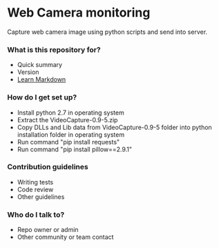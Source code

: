 # Web Camera monitoring  #

Capture web camera image using python scripts and send into server.

### What is this repository for? ###

* Quick summary
* Version
* [Learn Markdown](https://bitbucket.org/tutorials/markdowndemo)

### How do I get set up? ###

* Install python 2.7 in operating system
* Extract the VideoCapture-0.9-5.zip 
* Copy DLLs and Lib data from VideoCapture-0.9-5 folder into python installation folder in operating system
* Run command "pip install requests"
* Run command "pip install pillow==2.9.1"

### Contribution guidelines ###

* Writing tests
* Code review
* Other guidelines

### Who do I talk to? ###

* Repo owner or admin
* Other community or team contact